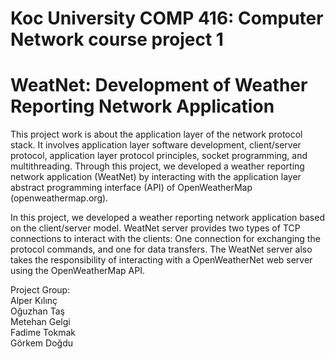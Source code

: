 # Koc University COMP 416: Computer Network course project 1
# WeatNet: Development of Weather Reporting Network Application

This project work is about the application layer of the network protocol stack. It involves application layer software development, client/server protocol, application layer protocol principles, socket programming, and multithreading. Through this project, we developed a weather reporting network application (WeatNet) by interacting with the application layer abstract programming interface (API) of OpenWeatherMap (openweathermap.org).

In this project, we developed a weather reporting network application based on the client/server model. WeatNet server provides two types of TCP connections to interact with the clients: One connection for exchanging the protocol commands, and one for data transfers. The WeatNet server also takes the responsibility of interacting with a OpenWeatherNet web server using the OpenWeatherMap API.

Project Group:  
Alper Kılınç  
Oğuzhan Taş  
Metehan Gelgi  
Fadime Tokmak  
Görkem Doğdu  
